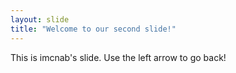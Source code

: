```yaml
---
layout: slide
title: "Welcome to our second slide!"
---
```

This is imcnab's slide.
Use the left arrow to go back!
